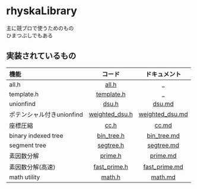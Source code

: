 # rhyskaLibrary
主に競プロで使うためのもの  
ひまつぶしでもある
## 実装されているもの
|機能|コード|ドキュメント|
|:--|:--:|:--:|
|all.h|[all.h](src/all.h)|_|
|template.h|[template.h](src/template.h)|_|
|unionfind|[dsu.h](src/dsu.h)|[dsu.md](docs/dsu.md)|
|ポテンシャル付きunionfind|[weighted_dsu.h](src/weighted_dsu.h)|[weighted_dsu.md](docs/weighted_dsu.md)|
|座標圧縮|[cc.h](src/cc.h)|[cc.md](docs/cc.md)|
|binary indexed tree|[bin_tree.h](src/bin_tree.h)|[bin_tree.md](docs/bin_tree.md)|
|segment tree|[segtree.h](src/segtree.h)|[segtree.md](docs/segtree.md)|
|素因数分解|[prime.h](src/math/prime.h)|[prime.md](docs/prime.md)|
|素因数分解(高速)|[fast_prime.h](src/math/fast_prime.h)|[fast_prime.md](docs/fast_prime.md)|
|math utility|[math.h](src/math/math.h)|[math.md](docs/math.md)|
